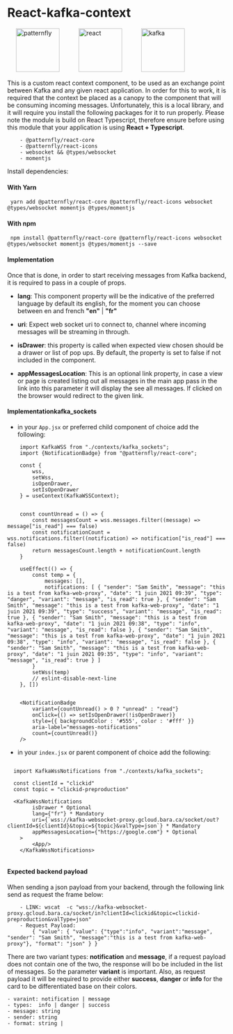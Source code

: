 # React-kafka-context

<img alt="patternfly" hspace="20" height="100" width="100" src="https://pbs.twimg.com/profile_images/1248314779812294656/DKsPlKdl.png"/>
<img alt="react" hspace="20" height="100" width="100" src="https://mildaintrainings.com/wp-content/uploads/2017/11/react-logo.png"/>
<img alt="kafka" hspace="20" height="100" width="100" src="https://www.indellient.com/wp-content/uploads/2020/10/20201021_Introduction-to-Apache-Kafka_BLOG-FEATURED-IMAGE.jpg"/>

This is a custom react context component, to be used as an exchange point between Kafka
and any given react application. In order for this to work, it is required that the context
be placed as a canopy to the component that will be consuming incoming messages. Unfortunately,
this is a local library, and it will require you install the following packages for it to run properly.
Please note the module is build on React Typescript, therefore ensure before using this module
that your application is using <b>React + Typescript</b>.

        - @patternfly/react-core
        - @patternfly/react-icons
        - websocket && @types/websocket
        - momentjs

Install dependencies:
#### With Yarn
``` yarn add @patternfly/react-core @patternfly/react-icons websocket @types/websocket momentjs @types/momentjs```

#### With npm
``` npm install @patternfly/react-core @patternfly/react-icons websocket @types/websocket momentjs @types/momentjs --save```

#### Implementation
Once that is done, in order to start receiving messages from Kafka backend, it is required to pass in
a couple of props.

- <b>lang</b>: This component property will be the indicative of the preferred language by default its english, for the
  moment you can choose between en and french <b>"en"</b> | <b>"fr"</b>

- <b>uri</b>: Expect web socket uri to connect to, channel where incoming messages will be streaming in through.

- <b>isDrawer</b>: this property is called when expected view chosen should be a drawer or list of pop ups. By default, the property is
  set to false if not included in the component.

- <b>appMessagesLocation</b>: This is an optional link property, in case a view or page is created listing out all messages in the main app
  pass in the link into this parameter it will display the see all messages. If clicked on the browser would redirect to the given link.

#### Implementationkafka_sockets

- in your `App.jsx` or preferred child component of choice add the following:

```
    import KafkaWSS from "./contexts/kafka_sockets";
    import {NotificationBadge} from "@patternfly/react-core";
    
    const {
        wss,
        setWss,
        isOpenDrawer,
        setIsOpenDrawer
    } = useContext(KafkaWSSContext);
    
    
    const countUnread = () => {
        const messagesCount = wss.messages.filter((message) => message["is_read"] === false)
        const notificationCount = wss.notifications.filter((notification) => notification["is_read"] === false)
        return messagesCount.length + notificationCount.length
    }
    
    useEffect(() => {
        const temp = {
            messages: [],
            notifications: [ { "sender": "Sam Smith", "message": "this is a test from kafka-web-proxy", "date": "1 juin 2021 09:39", "type": "danger", "variant": "message", "is_read": true }, { "sender": "Sam Smith", "message": "this is a test from kafka-web-proxy", "date": "1 juin 2021 09:39", "type": "success", "variant": "message", "is_read": true }, { "sender": "Sam Smith", "message": "this is a test from kafka-web-proxy", "date": "1 juin 2021 09:38", "type": "info", "variant": "message", "is_read": false }, { "sender": "Sam Smith", "message": "this is a test from kafka-web-proxy", "date": "1 juin 2021 09:38", "type": "info", "variant": "message", "is_read": false }, { "sender": "Sam Smith", "message": "this is a test from kafka-web-proxy", "date": "1 juin 2021 09:35", "type": "info", "variant": "message", "is_read": true } ]
        }
        setWss(temp)
        // eslint-disable-next-line
    }, [])
    
    
    <NotificationBadge
        variant={countUnread() > 0 ? "unread" : "read"}
        onClick={() => setIsOpenDrawer(!isOpenDrawer)}
        style={{ backgroundColor : '#555', color : '#fff' }}
        aria-label="messages-notifications"
        count={countUnread()}
    />
```

- in your `index.jsx` or parent component of choice add the following:
````
    
  import KafkaWssNotifications from "./contexts/kafka_sockets";
  
  const clientId = "clickid"
  const topic = "clickid-preproduction"

  <KafkaWssNotifications
        isDrawer * Optional
        lang={"fr"} * Mandatory
        uri={`wss://kafka-websocket-proxy.gcloud.bara.ca/socket/out?clientId=${clientId}&topic=${topic}&valType=json`} * Mandatory
        appMessagesLocation={"https://google.com"} * Optional
    >
        <App/>
    </KafkaWssNotifications>
    
````

#### Expected backend payload
When sending a json payload from your backend, through the following link
send as request the frame below:

        - LINK: wscat  -c "wss://kafka-websocket-proxy.gcloud.bara.ca/socket/in?clientId=clickid&topic=clickid-preproduction&valType=json"
        - Request Payload:
            { "value": { "value": {"type":"info", "variant":"message", "sender": "Sam Smith", "message":"this is a test from kafka-web-proxy"}, "format": "json" } }

There are two variant types: <b>notification</b> and <b>message</b>, if a request payload does not contain one of the two,
the response will bo be included in the list of messages. So the parameter <b>variant</b> is important.
Also, as request payload it will be required to provide either <b>success</b>, <b>danger</b> or <b>info</b>
for the card to be differentiated base on their colors.

    - varaint: notification | message   
    - types:  info | danger | success
    - message: string
    - sender: string
    - format: string | 


